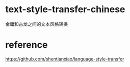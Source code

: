 # text-style-transfer-chinese
金庸和古龙之间的文本风格转换

# reference
https://github.com/shentianxiao/language-style-transfer
